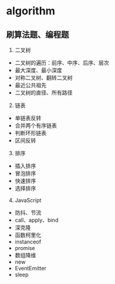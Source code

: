 # algorithm
## 刷算法题、编程题
1. 二叉树
* 二叉树的遍历：前序、中序、后序、层次
* 最大深度、最小深度
* 对称二叉树、翻转二叉树
* 最近公共祖先
* 二叉树的直径、所有路径
2. 链表
* 单链表反转
* 合并两个有序链表
* 判断环形链表
* 区间反转
3. 排序
* 插入排序
* 冒泡排序
* 快速排序
* 选择排序
4. JavaScript
* 防抖、节流
* call、apply、bind
* 深克隆
* 函数柯里化
* instanceof
* promise
* 数组降维
* new
* EventEmitter
* sleep
